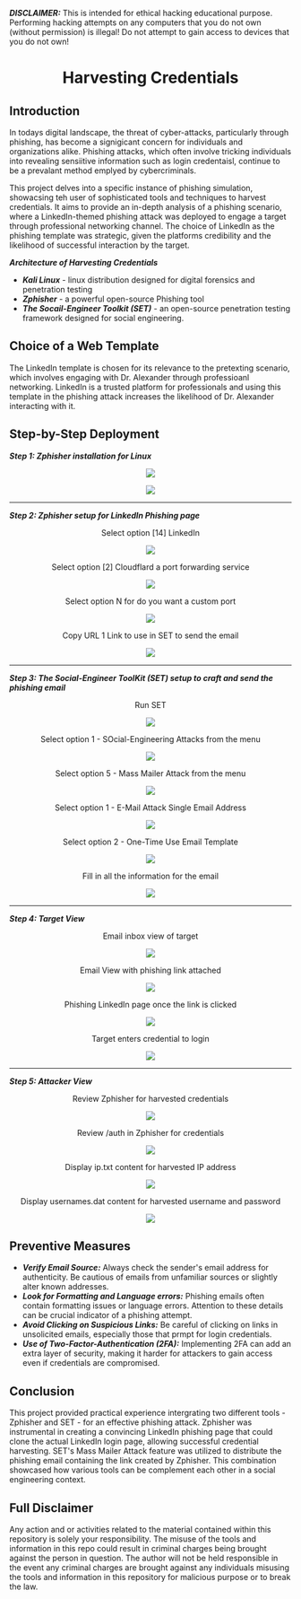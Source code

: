 ***DISCLAIMER:*** This is intended for ethical hacking educational purpose. Performing hacking attempts on any computers that you do not own (without permission) is illegal! Do not attempt to gain access to devices that you do not own!

# <div align="center"> Harvesting Credentials</div>

## Introduction

In todays digital landscape, the threat of cyber-attacks, particularly through phishing, has become a signigicant concern for individuals and organizations alike. Phishing attacks, which often involve tricking individuals into revealing sensiitive information such as login credentaisl, continue to be a prevalant method emplyed by cybercriminals. 

This project delves into a specific instance of phishing simulation, showacsing teh user of sophisticated tools and techniques to harvest credentials. It aims to provide an in-depth analysis of a phishing scenario, where a LinkedIn-themed phishing attack was deployed to engage a target through professional networking channel. The choice of LinkedIn as the phishing template was strategic, given the platforms credibility and the likelihood of successful interaction by the target. 

***Architecture of Harvesting Credentials***

- ***Kali Linux*** - linux distribution designed for digital forensics and penetration testing
- ***Zphisher*** - a powerful open-source Phishing tool
- ***The Socail-Engineer Toolkit (SET)*** - an open-source penetration testing framework designed for social engineering.


## Choice of a Web Template

The LinkedIn template is chosen for its relevance to the pretexting scenario, which involves engaging with Dr. Alexander through professioanl networking. LinkedIn is a trusted platform for professionals and using this template in the phishing attack increases the likelihood of Dr. Alexander interacting with it.

## Step-by-Step Deployment

***Step 1: Zphisher installation for Linux***
<p align="center"><img src=images/Picture1.png></p>
<p align="center"><img src=images/Picture2.png></p>

---

***Step 2: Zphisher setup for LinkedIn Phishing page***
<div align="center">Select option [14] LinkedIn</div>
<p align="center"><img src=images/Picture3.png></p>
<div align="center">Select option [2] Cloudflard a port forwarding service</div>
<p align="center"><img src=images/Picture4.png></p>
<div align="center">Select option N for do you want a custom port</div>
<p align="center"><img src=images/Picture5.png></p>
<div align="center">Copy URL 1 Link to use in SET to send the email</div>
<p align="center"><img src=images/Picture6.png></p>

---

***Step 3: The Social-Engineer ToolKit (SET) setup to craft and send the phishing email***
<div align="center">Run SET</div>
<p align="center"><img src=images/Picture7.png></p>
<div align="center">Select option 1 - SOcial-Engineering Attacks from the menu</div>
<p align="center"><img src=images/Picture8.png></p>
<div align="center">Select option 5 - Mass Mailer Attack from the menu</div>
<p align="center"><img src=images/Picture9.png></p>
<div align="center">Select option 1 - E-Mail Attack Single Email Address</div>
<p align="center"><img src=images/Picture10.png></p>
<div align="center">Select option 2 - One-Time Use Email Template</div>
<p align="center"><img src=images/Picture11.png></p>
<div align="center">Fill in all the information for the email</div>
<p align="center"><img src=images/Picture12.png></p>

---

***Step 4: Target View***
<div align="center">Email inbox view of target</div>
<p align="center"><img src=images/Picture13.png></p>
<div align="center">Email View with phishing link attached</div>
<p align="center"><img src=images/Picture14.png></p>
<div align="center">Phishing LinkedIn page once the link is clicked</div>
<p align="center"><img src=images/Picture15.png></p>
<div align="center">Target enters credential to login</div>
<p align="center"><img src=images/Picture16.png></p>

---

***Step 5: Attacker View***
<div align="center">Review Zphisher for harvested credentials</div>
<p align="center"><img src=images/Picture17.png></p>
<div align="center">Review /auth in Zphisher for credentials</div>
<p align="center"><img src=images/Picture18.png></p>
<div align="center">Display ip.txt content for harvested IP address</div>
<p align="center"><img src=images/Picture19.png></p>
<div align="center">Display usernames.dat content for harvested username and password</div>
<p align="center"><img src=images/Picture20.png></p>


## Preventive Measures

- ***Verify Email Source:*** Always check the sender's email address for authenticity. Be cautious of emails from unfamiliar sources or slightly alter known addresses.
- ***Look for Formatting and Language errors:*** Phishing emails often contain formatting issues or language errors. Attention to these details can be crucial indicator of a phishing attempt.
- ***Avoid Clicking on Suspicious Links:*** Be careful of clicking on links in unsolicited emails, especially those that prmpt for login credentials.
- ***Use of Two-Factor-Authentication (2FA):*** Implementing 2FA can add an extra layer of security, making it harder for attackers to gain access even if credentials are compromised.

## Conclusion

This project provided practical experience intergrating two different tools - Zphisher and SET - for an effective phishing attack. Zphisher was instrumental in creating a convincing LinkedIn phishing page that could clone the actual LinkedIn login page, allowing successful credential harvesting. SET's Mass Mailer Attack feature was utilized to distribute the phishing email containing the link created by Zphisher. This combination showcased how various tools can be complement each other in a social engineering context.

## Full Disclaimer

Any action and or activities related to the material contained within this repository is solely your responsibility. The misuse of the tools and information in this repo could result in criminal charges being brought against the person in question. The author will not be held responsible in the event any criminal charges are brought against any individuals misusing the tools and information in this repository for malicious purpose or to break the law.
